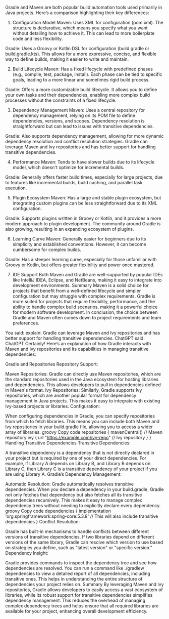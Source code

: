 Gradle and Maven are both popular build automation tools used primarily in Java projects. Here’s a comparison highlighting their key differences:

1. Configuration Model
Maven: Uses XML for configuration (pom.xml). The structure is declarative, which means you specify what you want without detailing how to achieve it. This can lead to more boilerplate code and less flexibility.

Gradle: Uses a Groovy or Kotlin DSL for configuration (build.gradle or build.gradle.kts). This allows for a more expressive, concise, and flexible way to define builds, making it easier to write and maintain.

2. Build Lifecycle
Maven: Has a fixed lifecycle with predefined phases (e.g., compile, test, package, install). Each phase can be tied to specific goals, leading to a more linear and sometimes rigid build process.

Gradle: Offers a more customizable build lifecycle. It allows you to define your own tasks and their dependencies, enabling more complex build processes without the constraints of a fixed lifecycle.

3. Dependency Management
Maven: Uses a central repository for dependency management, relying on its POM file to define dependencies, versions, and scopes. Dependency resolution is straightforward but can lead to issues with transitive dependencies.

Gradle: Also supports dependency management, allowing for more dynamic dependency resolution and conflict resolution strategies. Gradle can leverage Maven and Ivy repositories and has better support for handling transitive dependencies.

4. Performance
Maven: Tends to have slower builds due to its lifecycle model, which doesn't optimize for incremental builds.

Gradle: Generally offers faster build times, especially for large projects, due to features like incremental builds, build caching, and parallel task execution.

5. Plugin Ecosystem
Maven: Has a large and stable plugin ecosystem, but integrating custom plugins can be less straightforward due to its XML configuration.

Gradle: Supports plugins written in Groovy or Kotlin, and it provides a more modern approach to plugin development. The community around Gradle is also growing, resulting in an expanding ecosystem of plugins.

6. Learning Curve
Maven: Generally easier for beginners due to its simplicity and established conventions. However, it can become cumbersome for complex builds.

Gradle: Has a steeper learning curve, especially for those unfamiliar with Groovy or Kotlin, but offers greater flexibility and power once mastered.

7. IDE Support
Both Maven and Gradle are well-supported by popular IDEs like IntelliJ IDEA, Eclipse, and NetBeans, making it easy to integrate into development environments.
Summary
Maven is a solid choice for projects that benefit from a well-defined lifecycle and simpler configuration but may struggle with complex requirements.
Gradle is more suited for projects that require flexibility, performance, and the ability to handle complex build scenarios, making it a powerful choice for modern software development.
In conclusion, the choice between Gradle and Maven often comes down to project requirements and team preferences.






You said:
explain:  Gradle can leverage Maven and Ivy repositories and has better support for handling transitive dependencies.
ChatGPT said:
ChatGPT
Certainly! Here’s an explanation of how Gradle interacts with Maven and Ivy repositories and its capabilities in managing transitive dependencies:

Gradle and Repositories
Repository Support:

Maven Repositories: Gradle can directly use Maven repositories, which are the standard repositories used in the Java ecosystem for hosting libraries and dependencies. This allows developers to pull in dependencies defined in Maven's format.
Ivy Repositories: Similarly, Gradle supports Ivy repositories, which are another popular format for dependency management in Java projects. This makes it easy to integrate with existing Ivy-based projects or libraries.
Configuration:

When configuring dependencies in Gradle, you can specify repositories from which to fetch libraries. This means you can include both Maven and Ivy repositories in your build.gradle file, allowing you to access a wider array of libraries.
groovy
Copy code
repositories {
    mavenCentral() // Maven repository
    ivy {
        url "https://example.com/ivy-repo" // Ivy repository
    }
}
Handling Transitive Dependencies
Transitive Dependencies:

A transitive dependency is a dependency that is not directly declared in your project but is required by one of your direct dependencies. For example, if Library A depends on Library B, and Library B depends on Library C, then Library C is a transitive dependency of your project if you are using Library A.
Gradle’s Dependency Management:

Automatic Resolution: Gradle automatically resolves transitive dependencies. When you declare a dependency in your build.gradle, Gradle not only fetches that dependency but also fetches all its transitive dependencies recursively. This makes it easy to manage complex dependency trees without needing to explicitly declare every dependency.
groovy
Copy code
dependencies {
    implementation 'org.springframework:spring-core:5.3.8' // This will also include transitive dependencies
}
Conflict Resolution:

Gradle has built-in mechanisms to handle conflicts between different versions of transitive dependencies. If two libraries depend on different versions of the same library, Gradle can resolve which version to use based on strategies you define, such as "latest version" or "specific version."
Dependency Insight:

Gradle provides commands to inspect the dependency tree and see how dependencies are resolved. You can run a command like ./gradlew dependencies to view a detailed report of all dependencies, including transitive ones. This helps in understanding the entire structure of dependencies your project relies on.
Summary
By leveraging Maven and Ivy repositories, Gradle allows developers to easily access a vast ecosystem of libraries, while its robust support for transitive dependencies simplifies dependency management. This reduces the overhead of managing complex dependency trees and helps ensure that all required libraries are available for your project, enhancing overall development efficiency.